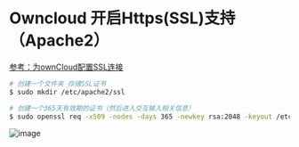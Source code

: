 # Owncloud 开启Https(SSL)支持（Apache2）

[参考：为ownCloud配置SSL连接](https://www.cnblogs.com/findumars/p/4862162.html)

```sh
# 创建一个文件夹 存储SSL证书
$ sudo mkdir /etc/apache2/ssl

# 创建一个365天有效期的证书（然后进入交互输入相关信息）
$ sudo openssl req -x509 -nodes -days 365 -newkey rsa:2048 -keyout /etc/apache2/ssl/apache.key -out /etc/apache2/ssl/apache.crt 
```

![image](https://user-images.githubusercontent.com/14041622/45558265-13a28280-b872-11e8-8403-05d75cff97fd.png)
